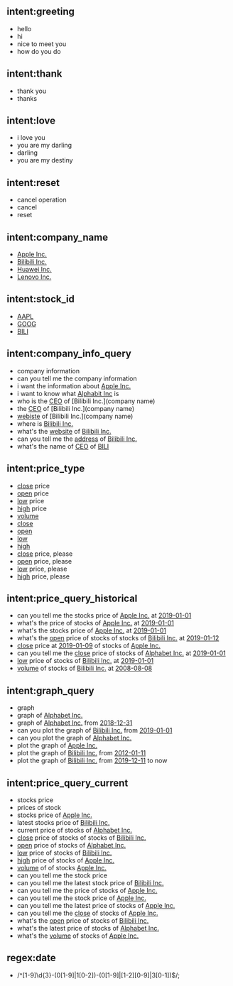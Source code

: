 ## intent:greeting
- hello
- hi
- nice to meet you
- how do you do

## intent:thank
- thank you
- thanks

## intent:love
- i love you
- you are my darling
- darling
- you are my destiny

## intent:reset
- cancel operation
- cancel
- reset

## intent:company_name
- [Apple Inc.](company_name)
- [Bilibili Inc.](company_name)
- [Huawei Inc.](company_name)
- [Lenovo Inc.](companuy_name)

## intent:stock_id
- [AAPL](stock_id)
- [GOOG](stock_id)
- [BILI](stock_id)

## intent:company_info_query
- company information
- can you tell me the company information
- i want the information about [Apple Inc.](company_name)
- i want to know what [Alphabit Inc](company_name) is
- who is the [CEO](company_info) of [Bilibili Inc.](company name)
- the [CEO](company_info) of [Bilibili Inc.](company name)
- [webiste](company_info) of [Bilibili Inc.](company name)
- where is [Bilibili Inc.](company_name)
- what's the [website](company_info) of [Bilibili Inc.](company_name)
- can you tell me the [address](company_info) of [Bilibili Inc.](company_info)
- what's the name of [CEO](company_info) of [BILI](stock_id)

## intent:price_type
- [close](price_type) price
- [open](price_type) price
- [low](price_type) price
- [high](price_type) price
- [volume](price_type)
- [close](price_type)
- [open](price_type)
- [low](price_type)
- [high](price_type)
- [close](price_type) price, please
- [open](price_type) price, please
- [low](price_type) price, please
- [high](price_type) price, please

## intent:price_query_historical
- can you tell me the stocks price of [Apple Inc.](company_name) at [2019-01-01](date)
- what's the price of stocks of [Apple Inc.](company_name) at [2019-01-01](date)
- what's the stocks price of [Apple Inc.](company_name) at [2019-01-01](date)
- what's the [open](price_type) price of stocks of stocks of [Bilibili Inc.](company_name) at [2019-01-12](date)
- [close](price_type) price at [2019-01-09](date) of stocks of [Apple Inc.](company_name)
- can you tell me the [close](price_type) price of stocks of [Alphabet Inc.](company_name) at [2019-01-01](date)
- [low](price_type) price of stocks of [Bilibili Inc.](company_name) at [2019-01-01](date)
- [volume](price_type) of stocks of [Bilibili Inc.](company_name) at [2008-08-08](date)

## intent:graph_query
- graph
- graph of [Alphabet Inc.](company_name)
- graph of [Alphabet Inc.](company_name) from [2018-12-31](date)
- can you plot the graph of [Bilibili Inc.](company_name) from [2019-01-01](date)
- can you plot the graph of [Alphabet Inc.](company_name)
- plot the graph of [Apple Inc.](company_name)
- plot the graph of [Bilibili Inc.](company_name) from [2012-01-11](date)
- plot the graph of [Bilibili Inc.](company_name) from [2019-12-11](date) to now

## intent:price_query_current
- stocks price
- prices of stock
- stocks price of [Apple Inc.](company_name)
- latest stocks price of [Bilibili Inc.](company_name)
- current price of stocks of [Alphabet Inc.](company_name)
- [close](price_type) price of stocks of stocks of [Bilibili Inc.](company_name)
- [open](price_type) price of stocks of [Alphabet Inc.](company_name)
- [low](price_type) price of stocks of [Bilibili Inc.](company_name)
- [high](price_type) price of stocks of [Apple Inc.](company_name)
- [volume](price_type) of of stocks [Apple Inc.](company_name)
- can you tell me the stock price
- can you tell me the latest stock price of [Bilibili Inc.](company_name)
- can you tell me the price of stocks of [Apple Inc.](company_name)
- can you tell me the stock price of [Apple Inc.](company_name)
- can you tell me the latest price of stocks of [Apple Inc.](company_name)
- can you tell me the [close](price_type) of stocks of [Apple Inc.](company_name)
- what's the [open](price_type) price of stocks of [Bilibili Inc.](company_name)
- what's the latest price of stocks of [Alphabet Inc.](company_name)
- what's the [volume](price_type) of stocks of [Apple Inc.](company_name)

## regex:date
-  /^[1-9]\d{3}-(0[1-9]|1[0-2])-(0[1-9]|[1-2][0-9]|3[0-1])$/;
